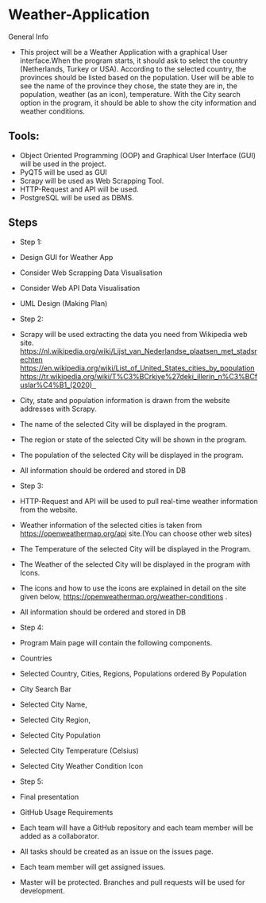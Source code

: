 # Weather-Application

General Info
* This project will be a Weather Application with a graphical User interface.When the program starts, it should ask to select the country (Netherlands, Turkey or USA). According to the selected country, the provinces should be listed based on the population. User will be able to see the name of the province they chose, the state they are in, the population, weather (as an icon), temperature. With the City search option in the program, it should be able to show the city information and weather conditions.

## Tools:
* Object Oriented Programming (OOP) and Graphical User Interface (GUI) will be used in the project.
* PyQT5 will be used as GUI
* Scrapy will be used as Web Scrapping Tool.
* HTTP-Request and API will be used.
* PostgreSQL will be used as DBMS.



## Steps


* Step 1:
* Design GUI for Weather App
* Consider Web Scrapping Data Visualisation
* Consider Web API Data Visualisation
* UML Design (Making Plan)


* Step 2:
* Scrapy will be used extracting the data you need from Wikipedia web site.  
https://nl.wikipedia.org/wiki/Lijst_van_Nederlandse_plaatsen_met_stadsrechten
https://en.wikipedia.org/wiki/List_of_United_States_cities_by_population https://tr.wikipedia.org/wiki/T%C3%BCrkiye%27deki_illerin_n%C3%BCfuslar%C4%B1_(2020)  
* City, state and population information is drawn from the website addresses with Scrapy.
* The name of the selected City will be displayed in the program.
* The region or state of the selected City will be shown in the program.
* The population of the selected City will be displayed in the program.
* All information should be ordered and stored in DB   


* Step 3:

* HTTP-Request and API will be used to pull real-time weather information from the website.
* Weather information of the selected cities is taken from https://openweathermap.org/api site.(You can choose other web sites)
* The Temperature of the selected City will be displayed in the Program.
* The Weather of the selected City will be displayed in the program with Icons.
* The icons and how to use the icons are explained in detail on the site given below,
https://openweathermap.org/weather-conditions .
* All information should be ordered and stored in DB

* Step 4:
* Program Main page will contain the following components.
* Countries
* Selected Country, Cities, Regions, Populations ordered By Population
* City Search Bar
* Selected City Name,
* Selected City Region,
* Selected City Population
* Selected City Temperature (Celsius)
* Selected City Weather Condition Icon  


* Step 5:
* Final presentation 

* GitHub Usage Requirements
* Each team will have a GitHub repository and each team member will be added as a collaborator. 
* All tasks should be created as an issue on the issues page.  
* Each team member will get assigned issues.  
* Master will be protected. Branches and pull requests will be used for development.